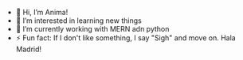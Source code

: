 - 👋 Hi, I’m Anima!
- 👀 I’m interested in learning new things
- 🌱 I’m currently working with MERN adn python
- ⚡ Fun fact: If I don't like something, I say "Sigh" and move on. Hala Madrid!

<!---
AnimaMehrin/AnimaMehrin is a ✨ special ✨ repository because its `README.md` (this file) appears on your GitHub profile.
You can click the Preview link to take a look at your changes.
--->
